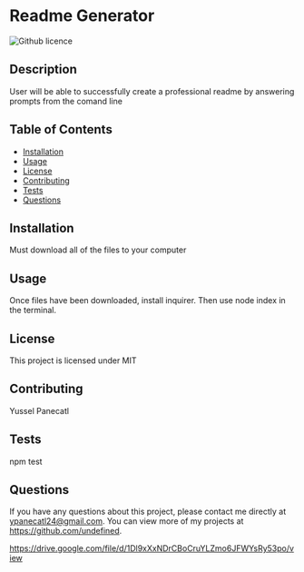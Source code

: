 # Readme Generator 
  ![Github licence](http://img.shields.io/badge/icense-MIT-blue.svg)

  ## Description 
  User will be able to successfully create a professional readme by answering prompts from the comand line 

  ## Table of Contents
  * [Installation](#installation)
  * [Usage](#usage)
  * [License](#license)
  * [Contributing](#contributing)
  * [Tests](#tests)
  * [Questions](#questions)
  
  ## Installation
  Must download all of the files to your computer 

  ## Usage 
  Once files have been downloaded, install inquirer. Then use node index in the terminal.

  ## License 
  This project is licensed under MIT

  ## Contributing
  Yussel Panecatl

  ## Tests
  npm test

  ## Questions
  If you have any questions about this project, please contact me directly at ypanecatl24@gmail.com. You can view more of my projects at https://github.com/undefined. 

  https://drive.google.com/file/d/1Dl9xXxNDrCBoCruYLZmo6JFWYsRy53po/view
